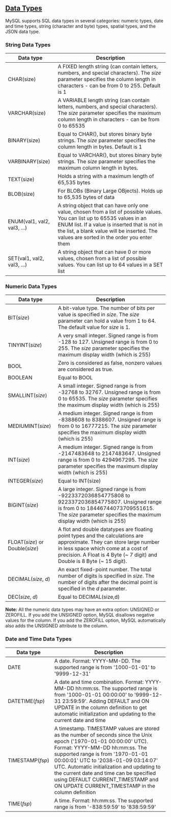 ## [Data Types](https://dev.mysql.com/doc/refman/8.0/en/data-types.html)

MySQL supports SQL data types in several categories: numeric types, date and time types, string (character and byte) types, spatial types, and the JSON data type.

### String Data Types

| Data type | Description |
| --- | --- |
| CHAR(size) | A FIXED length string (can contain letters, numbers, and special characters). The _size_ parameter specifies the column length in characters - can be from 0 to 255. Default is 1 |
| VARCHAR(size) | A VARIABLE length string (can contain letters, numbers, and special characters). The _size_ parameter specifies the maximum column length in characters - can be from 0 to 65535 |
| BINARY(size) | Equal to CHAR(), but stores binary byte strings. The _size_ parameter specifies the column length in bytes. Default is 1 |
| VARBINARY(size) | Equal to VARCHAR(), but stores binary byte strings. The _size_ parameter specifies the maximum column length in bytes. |
| TEXT(size) | Holds a string with a maximum length of 65,535 bytes |
| BLOB(size) | For BLOBs (Binary Large OBjects). Holds up to 65,535 bytes of data |
| ENUM(val1, val2, val3, ...) | A string object that can have only one value, chosen from a list of possible values. You can list up to 65535 values in an ENUM list. If a value is inserted that is not in the list, a blank value will be inserted. The values are sorted in the order you enter them |
| SET(val1, val2, val3, ...) | A string object that can have 0 or more values, chosen from a list of possible values. You can list up to 64 values in a SET list |


### Numeric Data Types

| Data type | Description |
| --- | --- |
| BIT(_size_) | A bit-value type. The number of bits per value is specified in _size_. The _size_ parameter can hold a value from 1 to 64. The default value for _size_ is 1. |
| TINYINT(_size_) | A very small integer. Signed range is from -128 to 127. Unsigned range is from 0 to 255. The _size_ parameter specifies the maximum display width (which is 255) |
| BOOL | Zero is considered as false, nonzero values are considered as true. |
| BOOLEAN | Equal to BOOL |
| SMALLINT(_size_) | A small integer. Signed range is from -32768 to 32767. Unsigned range is from 0 to 65535. The _size_ parameter specifies the maximum display width (which is 255) |
| MEDIUMINT(_size_) | A medium integer. Signed range is from -8388608 to 8388607. Unsigned range is from 0 to 16777215. The _size_ parameter specifies the maximum display width (which is 255) |
| INT(_size_) | A medium integer. Signed range is from -2147483648 to 2147483647. Unsigned range is from 0 to 4294967295. The _size_ parameter specifies the maximum display width (which is 255) |
| INTEGER(_size_) | Equal to INT(size) |
| BIGINT(_size_) | A large integer. Signed range is from -9223372036854775808 to 9223372036854775807. Unsigned range is from 0 to 18446744073709551615. The _size_ parameter specifies the maximum display width (which is 255) |
| FLOAT(_size_) or Double(_size_)| A flot and double datatypes are floating point types and the calculations are approximate. They can store large number in less space which come at a cost of precision. A Float is 4 Byte (~ 7 digit) and Double is 8 Byte (~ 15 digit). |
| DECIMAL(_size_, _d_) | An exact fixed-point number. The total number of digits is specified in _size_. The number of digits after the decimal point is specified in the _d_ parameter.|
| DEC(_size_, _d_) | Equal to DECIMAL(size,d) |

**Note:** All the numeric data types may have an extra option: UNSIGNED or ZEROFILL. If you add the UNSIGNED option, MySQL disallows negative values for the column. If you add the ZEROFILL option, MySQL automatically also adds the UNSIGNED attribute to the column.

### Date and Time Data Types

| Data type | Description |
| --- | --- |
| DATE | A date. Format: YYYY-MM-DD. The supported range is from '1000-01-01' to '9999-12-31' |
| DATETIME(_fsp_) | A date and time combination. Format: YYYY-MM-DD hh:mm:ss. The supported range is from '1000-01-01 00:00:00' to '9999-12-31 23:59:59'. Adding DEFAULT and ON UPDATE in the column definition to get automatic initialization and updating to the current date and time |
| TIMESTAMP(_fsp_) | A timestamp. TIMESTAMP values are stored as the number of seconds since the Unix epoch ('1970-01-01 00:00:00' UTC). Format: YYYY-MM-DD hh:mm:ss. The supported range is from '1970-01-01 00:00:01' UTC to '2038-01-09 03:14:07' UTC. Automatic initialization and updating to the current date and time can be specified using DEFAULT CURRENT\_TIMESTAMP and ON UPDATE CURRENT\_TIMESTAMP in the column definition |
| TIME(_fsp_) | A time. Format: hh:mm:ss. The supported range is from '-838:59:59' to '838:59:59' |

